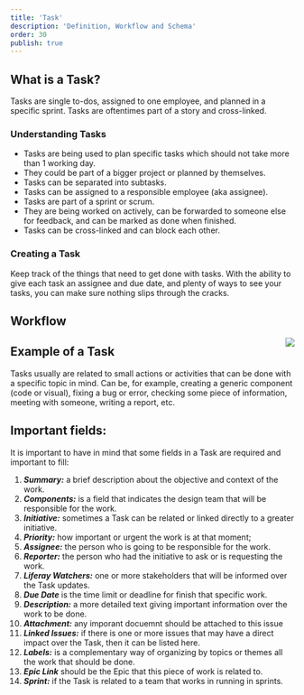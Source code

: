 ```yaml
---
title: 'Task'
description: 'Definition, Workflow and Schema'
order: 30
publish: true
---
```


## What is a Task?

Tasks are single to-dos, assigned to one employee, and planned in a specific sprint. Tasks are oftentimes part of a story and cross-linked.

### Understanding Tasks

- Tasks are being used to plan specific tasks which should not take more than 1 working day.
- They could be part of a bigger project or planned by themselves.
- Tasks can be separated into subtasks.
- Tasks can be assigned to a responsible employee (aka assignee).
- Tasks are part of a sprint or scrum.
- They are being worked on actively, can be forwarded to someone else for feedback, and can be marked as done when finished.
- Tasks can be cross-linked and can block each other.


### Creating a Task

Keep track of the things that need to get done with tasks. With the ability to give each task an assignee and due date, and plenty of ways to see your tasks, you can make sure nothing slips through the cracks. 

## Workflow

<Image
	src="/images/handbook/tools/jira/task-workflow-generic.png"
	align="right"
	size="small"
	caption="Task workflow"
	margin="4rem -2rem 0 4rem"
	rounded
	dropShadow
/>

## Example of a Task

Tasks usually are related to small actions or activities that can be done with a specific topic in mind. Can be, for example, creating a generic component (code or visual), fixing a bug or error, checking some piece of information, meeting with someone, writing a report, etc.

## Important fields:

It is important to have in mind that some fields in a Task are required and important to fill:
1. ***Summary:*** a brief description about the objective and context of the work.
2. ***Components:*** is a field that indicates the design team that will be responsible for the work.
3. ***Initiative:*** sometimes a Task can be related or linked directly to a greater initiative.
4. ***Priority:*** how important or urgent the work is at that moment;
5. ***Assignee:*** the person who is going to be responsible for the work.
6. ***Reporter:*** the person who had the initiative to ask or is requesting the work.
7. ***Liferay Watchers:*** one or more stakeholders that will be informed over the Task updates.
8. ***Due Date*** is the time limit or deadline for finish that specific work.
9. ***Description:*** a more detailed text giving important information over the work to be done.
10. ***Attachment:*** any imporant docuemnt should be attached to this issue
11. ***Linked Issues:*** if there is one or more issues that may have a direct impact over the Task, then it can be listed here.
12. ***Labels:*** is a complementary way of organizing by topics or themes all the work that should be done.
13. ***Epic Link*** should be the Epic that this piece of work is related to.
14. ***Sprint:*** if the Task is related to a team that works in running in sprints.